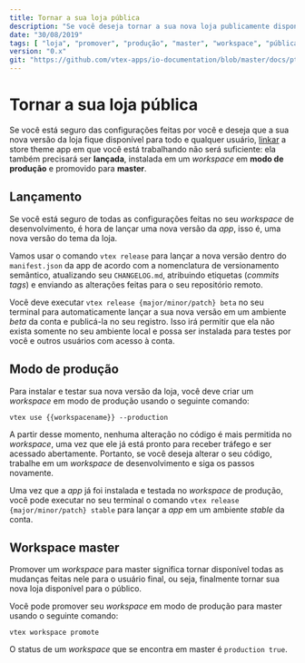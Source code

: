 ```yaml
---
title: Tornar a sua loja pública
description: "Se você deseja tornar a sua nova loja publicamente disponível, linká-la não será suficiente. Aprenda nesta recipe o passo a passo para fazer com que as suas novas configurações finalmente sejam disponibilizadas ao usuário final."
date: "30/08/2019"
tags: [ "loja", "promover", "produção", "master", "workspace", "pública", "disponível", "usuário-final", "lançar", "versão", "modo-de-produção"]
version: "0.x"
git: "https://github.com/vtex-apps/io-documentation/blob/master/docs/pt/Recipes/store/TornarASuaLojaPublica.md"
---
```


# Tornar a sua loja pública
 
Se você está seguro das configurações feitas por você e deseja que a sua nova versão da loja fique disponível para todo e qualquer usuário, [linkar](*link*) a store theme app em que você está trabalhando não será suficiente: ela também precisará ser **lançada**, instalada em um *workspace* em **modo de produção** e promovido para **master**.
 
## Lançamento
 
Se você está seguro de todas as configurações feitas no seu *workspace* de desenvolvimento, é hora de lançar uma nova versão da *app*, isso é, uma nova versão do tema da loja.
 
Vamos usar o comando `vtex release` para lançar a nova versão dentro do `manifest.json`  da app de acordo com a nomenclatura de versionamento semântico, atualizando seu `CHANGELOG.md`, atribuindo etiquetas (*commits tags*) e enviando as alterações feitas para o seu repositório remoto.
 
Você deve executar `vtex release {major/minor/patch} beta` no seu terminal para automaticamente lançar a sua nova versão em um ambiente *beta* da conta e publicá-la no seu registro. Isso irá permitir que ela não exista somente no seu ambiente local e possa ser instalada para testes por você e outros usuários com acesso à conta.
 
## Modo de produção
 
Para instalar e testar sua nova versão da loja, você deve criar um *workspace* em modo de produção usando o seguinte comando:

```
vtex use {{workspacename}} --production

```

<div class=“alert alert-warning”>
A partir desse momento, nenhuma alteração no código é mais permitida no <i>workspace</i>, uma vez que ele já está pronto para receber tráfego e ser acessado abertamente. Portanto, se você deseja alterar o seu código, trabalhe em um <i>workspace</i> de desenvolvimento e siga os passos novamente. 
</div>

Uma vez que a *app* já foi instalada e testada no *workspace* de produção, você pode executar no seu terminal o comando `vtex release {major/minor/patch} stable` para lançar a *app* em um ambiente *stable* da conta. 
 
## Workspace master
 
Promover um *workspace* para master significa tornar disponível todas as mudanças feitas nele para o usuário final, ou seja, finalmente tornar sua nova loja disponível para o público.
 
Você pode promover seu *workspace* em modo de produção para master usando o seguinte comando:
 
`vtex workspace promote`
 
<div class="alert alert-info">
O status de um <i>workspace</i> que se encontra em master é <code>production true</code>.
</div>

